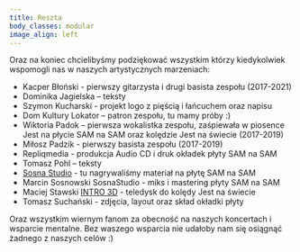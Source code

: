```yaml
---
title: Reszta
body_classes: modular
image_align: left
---
```


Oraz na koniec chcielibyśmy podziękować wszystkim którzy kiedykolwiek wspomogli nas w naszych artystycznych marzeniach:

*  Kacper Błoński - pierwszy gitarzysta i drugi basista zespołu (2017-2021)
*  Dominika Jagielska – teksty
*  Szymon Kucharski - projekt logo z pięścią i łańcuchem oraz napisu
*  Dom Kultury Lokator – patron zespołu, tu mamy próby :)
* Wiktoria Padok – pierwsza wokalistka zespołu, zaśpiewała w piosence Jest na płycie SAM na SAM oraz kolędzie Jest na świecie (2017-2019)
* Miłosz Padzik - pierwszy basista zespołu (2017-2019)
* Repliqmedia - produkcja Audio CD i druk okładek płyty SAM na SAM
* Tomasz Pohl – teksty
* [Sosna Studio](https://www.facebook.com/Sosna-Studio-studio-nagrań-dźwiekowych-206808239414329) - tu nagrywaliśmy materiał na płytę SAM na SAM
* Marcin Sosnowski SosnaStudio - miks i mastering płyty SAM na SAM
* Maciej Stawski [INTRO 3D](https://www.facebook.com/groups/2860148690730722) - teledysk do kolędy Jest na świecie
* Tomasz Suchański - zdjęcia, layout oraz skład okładki płyty

Oraz wszystkim wiernym fanom za obecność na naszych koncertach i wsparcie mentalne. Bez waszego wsparcia nie udałoby nam się osiągnąć żadnego z naszych celów :) 